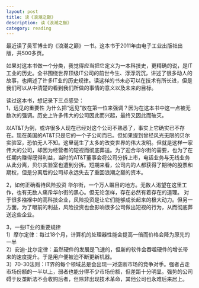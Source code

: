 ```yaml
---
layout: post
title: 读《浪潮之巅》
description: 读《浪潮之巅》
category: reading
---
```

最近读了吴军博士的《浪潮之巅》一书。这本书于2011年由电子工业出版社出版，共500多页。

如果对这本书做一个分类，我觉得应当把它定义为一本科技史，更精确的说，是IT工业的历史。全书围绕世界顶级IT公司的前世今生、浮浮沉沉，讲述了很多动人的故事，也阐述了许多IT业的历史规律。读这样的书未必可以在技术有所长进，但是我们可以从中清楚的看到我们所做的事情的意义以及未来的目标。



读过这本书，想记录下三点感受：  
1，远见的重要性
为什么把“远见”放在第一位来强调？因为在这本书中这一点被无数次的强调。历史上许多伟大的公司因此而兴起，最终又因此而破灭。

以AT&T为例，或许很多人现在已经对这个公司不熟悉了，事实上它确实已不存在。现在美国的AT&T只是它的一个子公司而已。但如果提到曾经风光无限的贝尔实验室，恐怕无人不知。这里诞生了太多的改变世界的伟大发明。但就是这样一家伟大的公司，却因为经营者的短视而彻底葬送。为了迎合华尔街的需要，也为了在任期内赚得既得利益，当时的AT&T董事会将公司分拆上市，电话业务与无线业务从此分离，贝尔实验室也遭到分拆。短期来看，公司内的人都获得了期待的股票和期权，但是分离后的公司却永远失去了重回浪潮之巅的资本。

2，如何正确看待风险投资
华尔街，一个万人瞩目的地方。无数人渴望在这里工作，也有无数人痛斥华尔街的黑心。但无论怎样，存在必然有着存在的道理。
对于很多襁褓中的高科技企业，风险投资是让它们能够成长起来的极大动力。但另一方面，为了眼前的利益，风险投资也会影响很多公司做出短视的行为，从而彻底葬送这些企业。

3，一些IT业的重要规律  
1）摩尔定律：每过18个月，计算机的处理器性能会提高一倍而价格会降为原先的一半  
2）安迪-比尔定律：虽然硬件的发展是飞速的，但新的软件会吞噬硬件的增长带来的速度提升。于是用户便被迫不断更新机器。  
3）70-30法则：IT界的每个领域总是会出现一对垄断市场的竞争对手。强者占走市场份额的一半以上，弱者也能分得不少市场份额，但差距十分明显。强势的公司碍于反垄断法不会收购后者，但除非出现技术革命，其他公司也永难后来居上。
